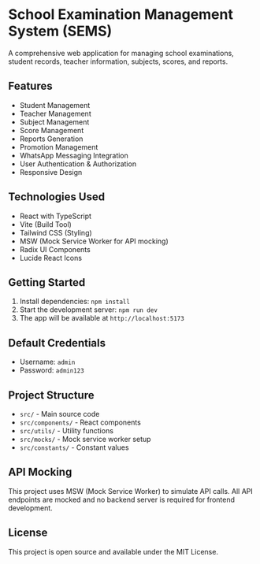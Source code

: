 # School Examination Management System (SEMS)

A comprehensive web application for managing school examinations, student records, teacher information, subjects, scores, and reports.

## Features

- Student Management
- Teacher Management 
- Subject Management
- Score Management
- Reports Generation
- Promotion Management
- WhatsApp Messaging Integration
- User Authentication & Authorization
- Responsive Design

## Technologies Used

- React with TypeScript
- Vite (Build Tool)
- Tailwind CSS (Styling)
- MSW (Mock Service Worker for API mocking)
- Radix UI Components
- Lucide React Icons

## Getting Started

1. Install dependencies: `npm install`
2. Start the development server: `npm run dev`
3. The app will be available at `http://localhost:5173`

## Default Credentials

- Username: `admin`
- Password: `admin123`

## Project Structure

- `src/` - Main source code
- `src/components/` - React components
- `src/utils/` - Utility functions
- `src/mocks/` - Mock service worker setup
- `src/constants/` - Constant values

## API Mocking

This project uses MSW (Mock Service Worker) to simulate API calls. All API endpoints are mocked and no backend server is required for frontend development.

## License

This project is open source and available under the MIT License.